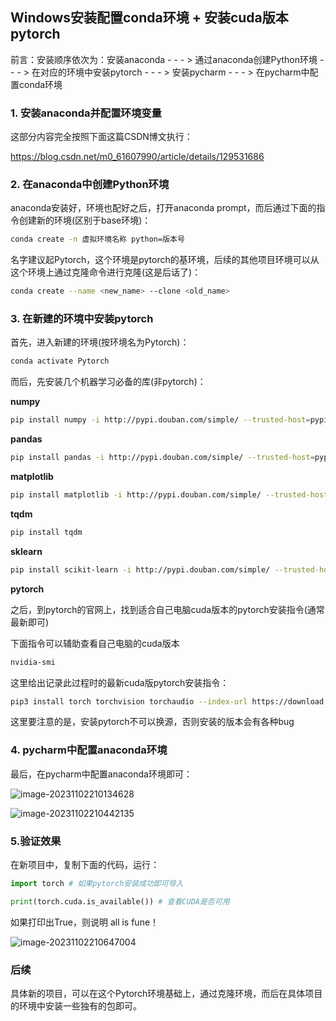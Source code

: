 ## **Windows安装配置conda环境 + 安装cuda版本pytorch**

前言：安装顺序依次为：安装anaconda - - - > 通过anaconda创建Python环境 - - - > 在对应的环境中安装pytorch - - - > 安装pycharm - - - > 在pycharm中配置conda环境

### 1. 安装anaconda并配置环境变量

这部分内容完全按照下面这篇CSDN博文执行：

https://blog.csdn.net/m0_61607990/article/details/129531686

### 2. 在anaconda中创建Python环境

anaconda安装好，环境也配好之后，打开anaconda prompt，而后通过下面的指令创建新的环境(区别于base环境)：

```bash
conda create -n 虚拟环境名称 python=版本号
```

名字建议起Pytorch，这个环境是pytorch的基环境，后续的其他项目环境可以从这个环境上通过克隆命令进行克隆(这是后话了)：

```bash
conda create --name <new_name> --clone <old_name>
```

### 3. 在新建的环境中安装pytorch

首先，进入新建的环境(按环境名为Pytorch)：

```bash
conda activate Pytorch
```

而后，先安装几个机器学习必备的库(非pytorch)：

**numpy**

```bash
pip install numpy -i http://pypi.douban.com/simple/ --trusted-host=pypi.douban.com/simple
```

**pandas**

```bash
pip install pandas -i http://pypi.douban.com/simple/ --trusted-host=pypi.douban.com/simple
```

**matplotlib**

```bash
pip install matplotlib -i http://pypi.douban.com/simple/ --trusted-host=pypi.douban.com/simple
```

**tqdm**

```bash
pip install tqdm
```

**sklearn**

```bash
pip install scikit-learn -i http://pypi.douban.com/simple/ --trusted-host=pypi.douban.com/simple 
```

**pytorch**

之后，到pytorch的官网上，找到适合自己电脑cuda版本的pytorch安装指令(通常最新即可)

下面指令可以辅助查看自己电脑的cuda版本

```bash
nvidia-smi
```

这里给出记录此过程时的最新cuda版pytorch安装指令：

```bash
pip3 install torch torchvision torchaudio --index-url https://download.pytorch.org/whl/cu118
```

这里要注意的是，安装pytorch不可以换源，否则安装的版本会有各种bug

### 4. pycharm中配置anaconda环境

最后，在pycharm中配置anaconda环境即可：

![image-20231102210134628](C:\Users\ADMIN\AppData\Roaming\Typora\typora-user-images\image-20231102210134628.png)

![image-20231102210442135](C:\Users\ADMIN\AppData\Roaming\Typora\typora-user-images\image-20231102210442135.png)

### 5.验证效果

在新项目中，复制下面的代码，运行：

```Python
import torch # 如果pytorch安装成功即可导入

print(torch.cuda.is_available()) # 查看CUDA是否可用
```

如果打印出True，则说明 all is fune！

![image-20231102210647004](C:\Users\ADMIN\AppData\Roaming\Typora\typora-user-images\image-20231102210647004.png)

### 后续

具体新的项目，可以在这个Pytorch环境基础上，通过克隆环境，而后在具体项目的环境中安装一些独有的包即可。
